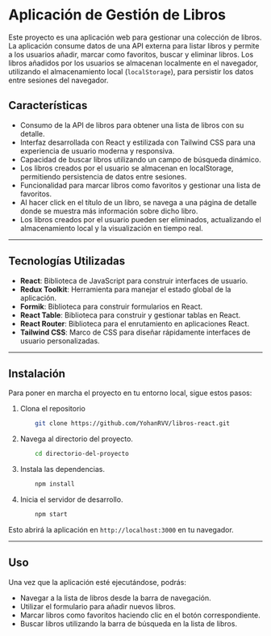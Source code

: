 # Aplicación de Gestión de Libros

Este proyecto es una aplicación web para gestionar una colección de libros. La aplicación consume datos de una API externa para listar libros y permite a los usuarios añadir, marcar como favoritos, buscar y eliminar libros. Los libros añadidos por los usuarios se almacenan localmente en el navegador, utilizando el almacenamiento local (`localStorage`), para persistir los datos entre sesiones del navegador.

## Características

- Consumo de la API de libros para obtener una lista de libros con su detalle.
- Interfaz desarrollada con React y estilizada con Tailwind CSS para una experiencia de usuario moderna y responsiva.
- Capacidad de buscar libros utilizando un campo de búsqueda dinámico.
- Los libros creados por el usuario se almacenan en localStorage, permitiendo persistencia de datos entre sesiones.
- Funcionalidad para marcar libros como favoritos y gestionar una lista de favoritos.
- Al hacer click en el título de un libro, se navega a una página de detalle donde se muestra más información sobre dicho libro.
- Los libros creados por el usuario pueden ser eliminados, actualizando el almacenamiento local y la visualización en tiempo real.

---

## Tecnologías Utilizadas

- **React**: Biblioteca de JavaScript para construir interfaces de usuario.
- **Redux Toolkit**: Herramienta para manejar el estado global de la aplicación.
- **Formik**: Biblioteca para construir formularios en React.
- **React Table**: Biblioteca para construir y gestionar tablas en React.
- **React Router**: Biblioteca para el enrutamiento en aplicaciones React.
- **Tailwind CSS**: Marco de CSS para diseñar rápidamente interfaces de usuario personalizadas.


---

## Instalación

Para poner en marcha el proyecto en tu entorno local, sigue estos pasos:

1. Clona el repositorio
    ```bash
        git clone https://github.com/YohanRVV/libros-react.git
    ```
2. Navega al directorio del proyecto.
    ```bash
        cd directorio-del-proyecto
    ```
3. Instala las dependencias.
    ```bash
        npm install
    ```
4. Inicia el servidor de desarrollo.
    ```bash
        npm start
    ```


Esto abrirá la aplicación en `http://localhost:3000` en tu navegador.

---

## Uso

Una vez que la aplicación esté ejecutándose, podrás:

- Navegar a la lista de libros desde la barra de navegación.
- Utilizar el formulario para añadir nuevos libros.
- Marcar libros como favoritos haciendo clic en el botón correspondiente.
- Buscar libros utilizando la barra de búsqueda en la lista de libros.
